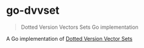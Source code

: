 # go-dvvset

> Dotted Version Vectors Sets Go implementation

A Go implementation of [Dotted Version Vector Sets](https://github.com/ricardobcl/Dotted-Version-Vectors)

